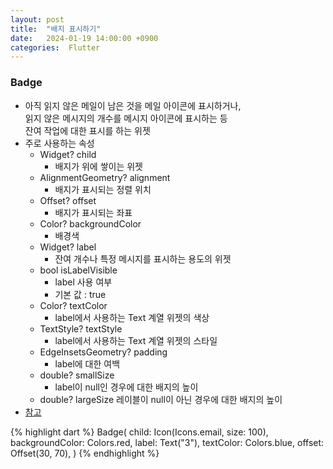 ```yaml
---
layout: post
title:  "배지 표시하기"
date:   2024-01-19 14:00:00 +0900
categories:  Flutter
---
```


### Badge

- 아직 읽지 않은 메일이 남은 것을 메일 아이콘에 표시하거나,  
    읽지 않은 메시지의 개수를 메시지 아이콘에 표시하는 등  
    잔여 작업에 대한 표시를 하는 위젯
- 주로 사용하는 속성
    - Widget? child
        - 배지가 위에 쌓이는 위젯
    - AlignmentGeometry? alignment
        - 배지가 표시되는 정렬 위치
    - Offset? offset
        - 배지가 표시되는 좌표
    - Color? backgroundColor
        - 배경색
    - Widget? label
        - 잔여 개수나 특정 메시지를 표시하는 용도의 위젯
    - bool isLabelVisible
        - label 사용 여부
        - 기본 값 : true
    - Color? textColor
        - label에서 사용하는 Text 계열 위젯의 색상
    - TextStyle? textStyle
        - label에서 사용하는 Text 계열 위젯의 스타일
    - EdgeInsetsGeometry? padding
        - label에 대한 여백
    - double? smallSize
        - label이 null인 경우에 대한 배지의 높이
    - double? largeSize
        레이블이 null이 아닌 경우에 대한 배지의 높이
- [참고](https://api.flutter.dev/flutter/material/Badge-class.html)

{% highlight dart %}
Badge(
    child: Icon(Icons.email, size: 100),
    backgroundColor: Colors.red,
    label: Text("3"),
    textColor: Colors.blue,
    offset: Offset(30, 70),
)
{% endhighlight %}